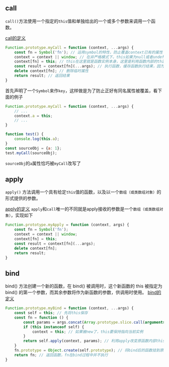 ## call
`call()`方法使用一个指定的`this`值和单独给出的一个或多个参数来调用一个函数。

[call的定义](https://developer.mozilla.org/zh-CN/docs/Web/JavaScript/Reference/Global_Objects/Function/call)

```javascript
Function.prototype.myCall = function (context, ...args) {
    const fn = Symbol('fn'); // 运用symbol的特性，防止覆盖context已有的属性
    context = context || window; // 在非严格模式下，this如果为null或者undefined会自动替换为全局对象，这个实现并不严谨，按浏览器环境下的非严格模式实现
    context[fn] = this; // this在这里就是函数实例本身，这里是利用函数内部的this指向函数调用者这一特性来改变函数内部this的指向
    const result = context[fn](...args); // 执行函数，缓存函数执行结果，因为在返回结果前要将context上的Symbol属性删除
    delete context[fn]; // 删除临时属性
    return result; // 返回结果
}
```

首先声明了一个`Symbol`来作`key`，这样做是为了防止正好有同名属性被覆盖，看下面的例子
```javascript
Function.prototype.myCall = function (context, ...args) {
    // ...
    context.a = this;
    // ...
}

function test() {
    console.log(this.a);
}
const sourceObj = {a: 1};
test.myCall(sourceObj);
```
`sourceObj`的`a`属性恰巧被`myCall`改写了

## apply
`apply()` 方法调用一个具有给定`this`值的函数，以及以一个`数组（或类数组对象）`的形式提供的参数。

[apply的定义](https://developer.mozilla.org/zh-CN/docs/Web/JavaScript/Reference/Global_Objects/Function/apply)
`apply`和`call`唯一的不同就是apply接收的参数是一个`数组（或类数组对象）`，实现如下
```javascript
Function.prototype.myApply = function (context, args) {
    const fn = Symbol('fn');
    context = context || window;
    context[fn] = this;
    const result = context[fn](...args);
    delete context[fn];
    return result;
}
```

## bind
bind() 方法创建一个新的函数，在 bind() 被调用时，这个新函数的 this 被指定为 bind() 的第一个参数，而其余参数将作为新函数的参数，供调用时使用。
[bind的定义](https://developer.mozilla.org/zh-CN/docs/Web/JavaScript/Reference/Global_Objects/Function/bind)

```javascript
Function.prototype.myBind = function (context, ...args) {
    const self = this; // 先将this保存
    const fn = function () {
        const params = args.concat(Array.prototype.slice.call(arguments)); // 拼接bind函数的参数和bind函数被调用时的参数
        if (this instanceof self) {
            context = this; // 如果被new了，this要保持指向当前实例
        }
        return self.apply(context, params); // 利用apply改变原函数内部this的指向，并传入拼接好的参数，返回执行结果
    }
    fn.prototype = Object.create(self.prototype); // 将bind后的函数挂到原型链
    return fn; // 返回函数，fn在bind过程中并不执行
}
```
